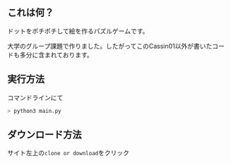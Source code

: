## これは何？
ドットをポチポチして絵を作るパズルゲームです。

大学のグループ課題で作りました。したがってこのCassin01以外が書いたコードも多分に含まれております。

## 実行方法

コマンドラインにて

```sh
> python3 main.py
```

## ダウンロード方法

サイト左上の``clone or download``をクリック
